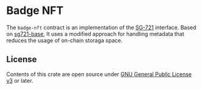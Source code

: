 # Badge NFT

The `badge-nft` contract is an implementation of the [SG-721](https://github.com/public-awesome/launchpad/tree/main/packages/sg721) interface. Based on [sg721-base](https://github.com/public-awesome/launchpad/tree/main/contracts/sg721-base), It uses a modified approach for handling metadata that reduces the usage of on-chain storaga space.

## License

Contents of this crate are open source under [GNU General Public License v3](https://github.com/st4k3h0us3/badges/blob/master/LICENSE) or later.

